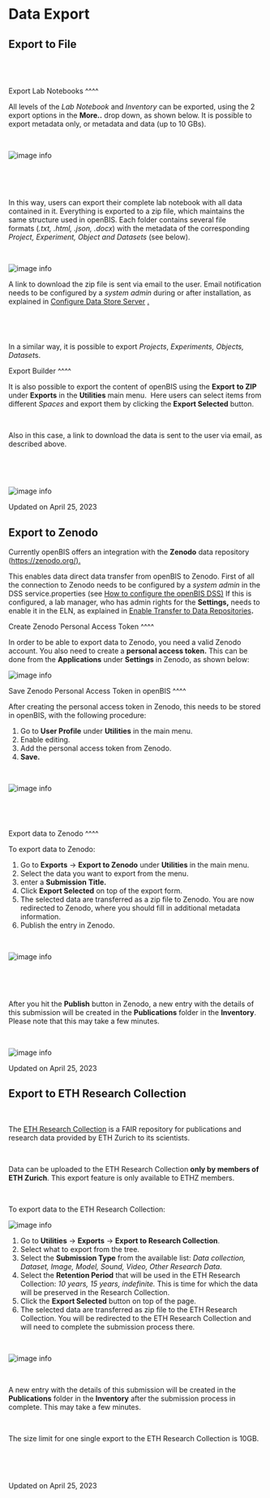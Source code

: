 Data Export
====
 
Export to File
----



 
-

Export Lab Notebooks
^^^^

  
All levels of the *Lab Notebook* and
*Inventory* can be exported, using the 2 export options in the
**More..** drop down, as shown below. It is possible to export metadata
only, or metadata and data (up to 10 GBs). 

 

![image info](img/export-space.png)

 

 

In this way, users can export their
complete lab notebook with all data contained in it. Everything is
exported to a zip file, which maintains the same structure used in
openBIS. Each folder contains several file formats (*.txt, .html, .json,
.docx*) with the metadata of the corresponding *Project, Experiment,
Object and Datasets* (see below).

 

![image info](img/exported-space-1024x302.png)

  
A link to download the zip file is sent via email to the user. Email
notification needs to be configured by a *system admin* during or after
installation, as explained in [Configure Data Store
Server](https://unlimited.ethz.ch/display/openBISDoc2010/Installation+and+Administrators+Guide+of+the+openBIS+Data+Store+Server)
[.](https://wiki-bsse.ethz.ch/display/openBISDoc1906/Installation+and+Administrators+Guide+of+the+openBIS+Data+Store+Server)

 
-

In a similar way, it is possible to export *Projects*, *Experiments,
Objects, Dataset*s.

 Export Builder
^^^^

  
It is also possible to export the content
of openBIS using the **Export** **to ZIP** under **Exports** in
the **Utilities** main menu.  Here users can select items from different
*Spaces* and export them by clicking the **Export Selected**
button.

 

Also in this case, a link to download the data is sent to the user via
email, as described above.

 

 

![image info](img/export-to-zip.png)

Updated on April 25, 2023
 
Export to Zenodo
----



  
Currently openBIS offers an integration with the **Zenodo** data
repository ([https://zenodo.org/).](https://zenodo.org/)

  
This enables data direct data transfer from openBIS to Zenodo. First of
all the connection to Zenodo needs to be configured by a *system admin*
in the DSS service.properties (see [How to configure the openBIS
DSS)](https://unlimited.ethz.ch/display/openBISDoc2010/Installation+and+Administrators+Guide+of+the+openBIS+Data+Store+Server)
If this is configured, a lab manager, who has admin rights for the
**Settings,** needs to enable it in the ELN, as explained in [Enable
Transfer to Data
Repositories](https://openbis.ch/index.php/docs/admin-documentation-openbis-19-06-4/enable-transfer-to-data-repositories/)**.**

 Create Zenodo Personal Access Token
^^^^

  
In order to be able to export data to Zenodo, you need a valid Zenodo
account. You also need to create a **personal access token.** This can
be done from the **Applications** under **Settings** in Zenodo, as shown
below:

![image info](img/generate-zenodo-token-1024x498.png)

Save Zenodo Personal Access Token in openBIS
^^^^

  
After creating the personal access token in Zenodo, this needs to be
stored in openBIS, with the following procedure:

1.  Go to **User Profile** under **Utilities** in the main menu.
2.  Enable editing.
3.  Add the personal access token from Zenodo.
4.  **Save.**

 

![image info](img/user-profile-session-token.png)

 
-

Export data to Zenodo
^^^^

  
To export data to Zenodo:

1.  Go to **Exports** -&gt; **Export to Zenodo** under **Utilities** in
    the main menu.
2.  Select the data you want to export from the menu.
3.  enter a **Submission** **Title.**
4.  Click **Export Selected** on top of the export form.
5.  The selected data are transferred as a zip file to Zenodo. You are
    now redirected to Zenodo, where you should fill in additional
    metadata information.
6.  Publish the entry in Zenodo.

 

![image info](img/export-to-zenodo-1024x862.png)

 

 

After you hit the **Publish** button in Zenodo, a new entry with the
details of this submission will be created in the **Publications**
folder in the **Inventory**. Please note that this may take a few
minutes.

 

![image info](img/publications-collection.png)

Updated on April 25, 2023
 
Export to ETH Research Collection
----



 

The [ETH Research Collection](https://www.research-collection.ethz.ch/)
is a FAIR repository for publications and research data provided by ETH
Zurich to its scientists.

 

Data can be uploaded to the ETH Research Collection **only by members of
ETH Zurich**. This export feature is only available to ETHZ members.

 

To export data to the ETH Research Collection:

![image info](img/export-to-research-collection-1024x818.png)

1.  Go to **Utilities** -&gt; **Exports** -&gt; **Export to Research
    Collection**.
2.  Select what to export from the tree.
3.  Select the **Submission Type** from the available list: *Data
    collection, Dataset, Image, Model, Sound, Video, Other Research
    Data*.
4.  Select the **Retention Period** that will be used in the ETH
    Research Collection: *10 years, 15 years, indefinite.* This is time
    for which the data will be preserved in the Research Collection.
5.  Click the **Export Selected** button on top of the page.
6.  The selected data are transferred as zip file to the ETH Research
    Collection. You will be redirected to the ETH Research Collection
    and will need to complete the submission process there.

 

![image info](img/publications-collection.png)

 

A new entry with the details of this submission will be created in the
**Publications** folder in the **Inventory** after the submission
process in complete. This may take a few minutes.

 

The size limit for one single export to the ETH Research Collection is
10GB.

 

 

Updated on April 25, 2023
